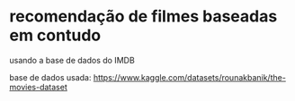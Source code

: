 # recomendação de filmes baseadas em contudo

usando a base de dados do IMDB


base de dados usada: https://www.kaggle.com/datasets/rounakbanik/the-movies-dataset
